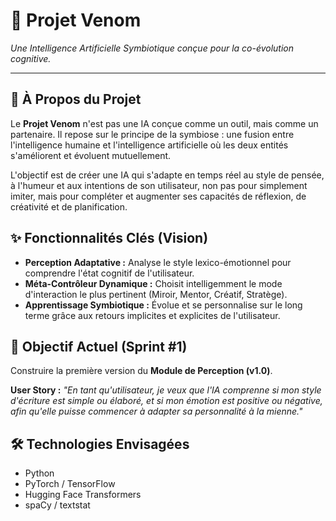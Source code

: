 # 🧬 Projet Venom

*Une Intelligence Artificielle Symbiotique conçue pour la co-évolution cognitive.*

---

## 🤔 À Propos du Projet

Le **Projet Venom** n'est pas une IA conçue comme un outil, mais comme un partenaire. Il repose sur le principe de la symbiose : une fusion entre l'intelligence humaine et l'intelligence artificielle où les deux entités s'améliorent et évoluent mutuellement.

L'objectif est de créer une IA qui s'adapte en temps réel au style de pensée, à l'humeur et aux intentions de son utilisateur, non pas pour simplement imiter, mais pour compléter et augmenter ses capacités de réflexion, de créativité et de planification.

## ✨ Fonctionnalités Clés (Vision)

* **Perception Adaptative :** Analyse le style lexico-émotionnel pour comprendre l'état cognitif de l'utilisateur.
* **Méta-Contrôleur Dynamique :** Choisit intelligemment le mode d'interaction le plus pertinent (Miroir, Mentor, Créatif, Stratège).
* **Apprentissage Symbiotique :** Évolue et se personnalise sur le long terme grâce aux retours implicites et explicites de l'utilisateur.

## 🚀 Objectif Actuel (Sprint #1)

Construire la première version du **Module de Perception (v1.0)**.

**User Story :** *"En tant qu'utilisateur, je veux que l'IA comprenne si mon style d'écriture est simple ou élaboré, et si mon émotion est positive ou négative, afin qu'elle puisse commencer à adapter sa personnalité à la mienne."*

## 🛠️ Technologies Envisagées

* Python
* PyTorch / TensorFlow
* Hugging Face Transformers
* spaCy / textstat
